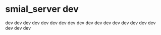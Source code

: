 # smial_server dev
dev dev  dev dev dev dev dev dev 
dev dev dev dev dev dev dev dev 
dev dev dev dev 